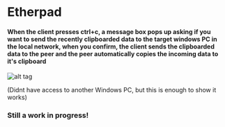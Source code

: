 # Etherpad
#### When the client presses ctrl+c, a message box pops up asking if you want to send the recently clipboarded data to the target windows PC in the local network, when you confirm, the client sends the clipboarded data to the peer and the peer automatically copies the incoming data to it's clipboard

![alt tag](https://i.gyazo.com/a868f67d3979fe4297646f28358d82ee.png)

(Didnt have access to another Windows PC, but this is enough to show it works)

### Still a work in progress!
